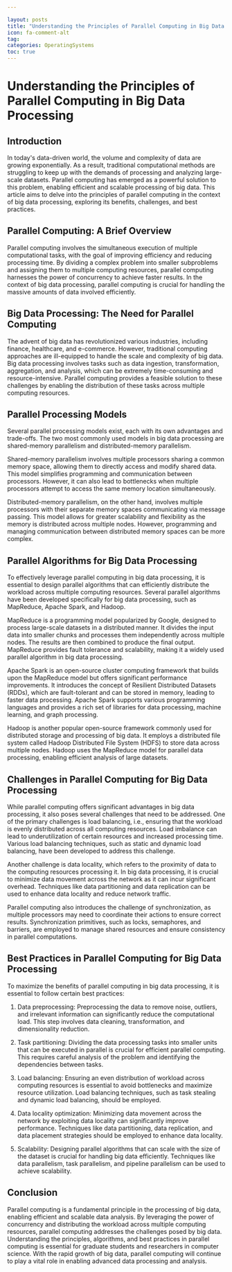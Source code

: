 ```yaml
---

layout: posts
title: "Understanding the Principles of Parallel Computing in Big Data Processing"
icon: fa-comment-alt
tag:      
categories: OperatingSystems
toc: true
---
```




# Understanding the Principles of Parallel Computing in Big Data Processing

## Introduction

In today's data-driven world, the volume and complexity of data are growing exponentially. As a result, traditional computational methods are struggling to keep up with the demands of processing and analyzing large-scale datasets. Parallel computing has emerged as a powerful solution to this problem, enabling efficient and scalable processing of big data. This article aims to delve into the principles of parallel computing in the context of big data processing, exploring its benefits, challenges, and best practices.

## Parallel Computing: A Brief Overview

Parallel computing involves the simultaneous execution of multiple computational tasks, with the goal of improving efficiency and reducing processing time. By dividing a complex problem into smaller subproblems and assigning them to multiple computing resources, parallel computing harnesses the power of concurrency to achieve faster results. In the context of big data processing, parallel computing is crucial for handling the massive amounts of data involved efficiently.

## Big Data Processing: The Need for Parallel Computing

The advent of big data has revolutionized various industries, including finance, healthcare, and e-commerce. However, traditional computing approaches are ill-equipped to handle the scale and complexity of big data. Big data processing involves tasks such as data ingestion, transformation, aggregation, and analysis, which can be extremely time-consuming and resource-intensive. Parallel computing provides a feasible solution to these challenges by enabling the distribution of these tasks across multiple computing resources.

## Parallel Processing Models

Several parallel processing models exist, each with its own advantages and trade-offs. The two most commonly used models in big data processing are shared-memory parallelism and distributed-memory parallelism.

Shared-memory parallelism involves multiple processors sharing a common memory space, allowing them to directly access and modify shared data. This model simplifies programming and communication between processors. However, it can also lead to bottlenecks when multiple processors attempt to access the same memory location simultaneously.

Distributed-memory parallelism, on the other hand, involves multiple processors with their separate memory spaces communicating via message passing. This model allows for greater scalability and flexibility as the memory is distributed across multiple nodes. However, programming and managing communication between distributed memory spaces can be more complex.

## Parallel Algorithms for Big Data Processing

To effectively leverage parallel computing in big data processing, it is essential to design parallel algorithms that can efficiently distribute the workload across multiple computing resources. Several parallel algorithms have been developed specifically for big data processing, such as MapReduce, Apache Spark, and Hadoop.

MapReduce is a programming model popularized by Google, designed to process large-scale datasets in a distributed manner. It divides the input data into smaller chunks and processes them independently across multiple nodes. The results are then combined to produce the final output. MapReduce provides fault tolerance and scalability, making it a widely used parallel algorithm in big data processing.

Apache Spark is an open-source cluster computing framework that builds upon the MapReduce model but offers significant performance improvements. It introduces the concept of Resilient Distributed Datasets (RDDs), which are fault-tolerant and can be stored in memory, leading to faster data processing. Apache Spark supports various programming languages and provides a rich set of libraries for data processing, machine learning, and graph processing.

Hadoop is another popular open-source framework commonly used for distributed storage and processing of big data. It employs a distributed file system called Hadoop Distributed File System (HDFS) to store data across multiple nodes. Hadoop uses the MapReduce model for parallel data processing, enabling efficient analysis of large datasets.

## Challenges in Parallel Computing for Big Data Processing

While parallel computing offers significant advantages in big data processing, it also poses several challenges that need to be addressed. One of the primary challenges is load balancing, i.e., ensuring that the workload is evenly distributed across all computing resources. Load imbalance can lead to underutilization of certain resources and increased processing time. Various load balancing techniques, such as static and dynamic load balancing, have been developed to address this challenge.

Another challenge is data locality, which refers to the proximity of data to the computing resources processing it. In big data processing, it is crucial to minimize data movement across the network as it can incur significant overhead. Techniques like data partitioning and data replication can be used to enhance data locality and reduce network traffic.

Parallel computing also introduces the challenge of synchronization, as multiple processors may need to coordinate their actions to ensure correct results. Synchronization primitives, such as locks, semaphores, and barriers, are employed to manage shared resources and ensure consistency in parallel computations.

## Best Practices in Parallel Computing for Big Data Processing

To maximize the benefits of parallel computing in big data processing, it is essential to follow certain best practices:

1. Data preprocessing: Preprocessing the data to remove noise, outliers, and irrelevant information can significantly reduce the computational load. This step involves data cleaning, transformation, and dimensionality reduction.

2. Task partitioning: Dividing the data processing tasks into smaller units that can be executed in parallel is crucial for efficient parallel computing. This requires careful analysis of the problem and identifying the dependencies between tasks.

3. Load balancing: Ensuring an even distribution of workload across computing resources is essential to avoid bottlenecks and maximize resource utilization. Load balancing techniques, such as task stealing and dynamic load balancing, should be employed.

4. Data locality optimization: Minimizing data movement across the network by exploiting data locality can significantly improve performance. Techniques like data partitioning, data replication, and data placement strategies should be employed to enhance data locality.

5. Scalability: Designing parallel algorithms that can scale with the size of the dataset is crucial for handling big data efficiently. Techniques like data parallelism, task parallelism, and pipeline parallelism can be used to achieve scalability.

## Conclusion

Parallel computing is a fundamental principle in the processing of big data, enabling efficient and scalable data analysis. By leveraging the power of concurrency and distributing the workload across multiple computing resources, parallel computing addresses the challenges posed by big data. Understanding the principles, algorithms, and best practices in parallel computing is essential for graduate students and researchers in computer science. With the rapid growth of big data, parallel computing will continue to play a vital role in enabling advanced data processing and analysis.